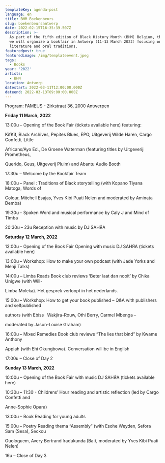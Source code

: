 ```yaml
---
templateKey: agenda-post
language: en
title: BHM Boekenbeurs
slug: boekenbeursantwerp
date: 2022-02-15T16:35:39.507Z
description: >-
  As part of the fifth edition of Black History Month (BHM) Belgium, this year
  we will organize a bookfair in Antwerp (11-13 March 2022) focusing on black
  literature and oral traditions.
featuredpost: true
featuredimage: /img/templateevent.jpeg
tags:
  - Books
year: '2022'
artists:
  - BHM
location: Antwerp
datestart: 2022-03-11T12:00:00.000Z
dateend: 2022-03-13T09:00:00.000Z
---
```

Program: FAMEUS - Zirkstraat 36, 2000 Antwerpen

**Friday 11 March, 2022**

13:00u – Opening of the Book Fair (tickets available here) featuring:

KifKif, Black Archives, Pepites Blues, EPO, Uitgeverij Wilde Haren, Cargo Confetti, Little

Africans/Ayo Ed., De Groene Waterman (featuring titles by Uitgeverij Prometheus,

Querido, Geus, Uitgeverij Pluim) and Abantu Audio Booth

17:30u – Welcome by the Bookfair Team

18:00u – Panel : Traditions of Black storytelling (with Kopano Tiyana Matoga, Words of

Colour, Mitchell Esajas, Yves Kibi Puati Nelen and moderated by Aminata Demba)

19:30u – Spoken Word and musical performance by Caly J and Mind of Timba

20:30u – 23u Reception with music by DJ SAHЯA

**Saturday 12 March, 2022**

12:00u – Opening of the Book Fair Opening with music DJ SAHЯA (tickets available here)

13:00u – Workshop: How to make your own podcast (with Jade Yorks and Menji Talks)

14:00u – Limba Reads Book club reviews ‘Beter laat dan nooit’ by Chika Unigwe (with Will-

Limba Moleka). Het gesprek verloopt in het nederlands.

15:00u – Workshop: How to get your book published – Q&A with publishers and selfpublished

authors (with Ebiss  Wakjira-Rouw, Othi Berry, Carmel Mbenga –

moderated by Jason-Louise Graham)

16:00u – Mixed Remedies Book club reviews “The lies that bind” by Kwame Anthony

Appiah (with Ehi Okungbowa). Conversation will be in English

17:00u – Close of Day 2

**Sunday 13 March, 2022**

10:00u – Opening of the Book Fair with music DJ SAHЯA (tickets available here)

10:30u – 11:30 - Childrens’ Hour reading and artistic reflection (led by Cargo Confetti and

Anne-Sophie Opara)

13:00u – Book Reading for young adults

15:00u – Poetry Reading thema “Assembly” (with Esohe Weyden, Sefora Sam (Sesa), Seckou

Ouologuem, Avery Bertrand Iradukunda (Bai), moderated by Yves Kibi Puati Nelen)

16u – Close of Day 3
